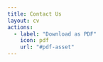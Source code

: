 ```yaml
---
title: Contact Us
layout: cv
actions:
  - label: "Download as PDF"
    icon: pdf
    url: "#pdf-asset"
---
```


